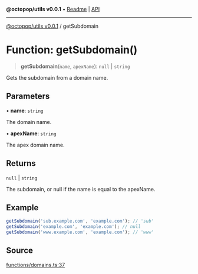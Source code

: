 **@octopop/utils v0.0.1** • [Readme](../README.md) \| [API](../globals.md)

***

[@octopop/utils v0.0.1](../README.md) / getSubdomain

# Function: getSubdomain()

> **getSubdomain**(`name`, `apexName`): `null` \| `string`

Gets the subdomain from a domain name.

## Parameters

• **name**: `string`

The domain name.

• **apexName**: `string`

The apex domain name.

## Returns

`null` \| `string`

The subdomain, or null if the name is equal to the apexName.

## Example

```ts
getSubdomain('sub.example.com', 'example.com'); // 'sub'
getSubdomain('example.com', 'example.com'); // null
getSubdomain('www.example.com', 'example.com'); // 'www'
```

## Source

[functions/domains.ts:37](https://github.com/bucharitesh/octopop/blob/d1ccec1/packages/utils/src/functions/domains.ts#L37)
